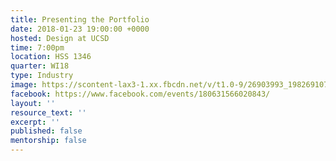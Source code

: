 ```yaml
---
title: Presenting the Portfolio
date: 2018-01-23 19:00:00 +0000
hosted: Design at UCSD
time: 7:00pm
location: HSS 1346
quarter: WI18
type: Industry
image: https://scontent-lax3-1.xx.fbcdn.net/v/t1.0-9/26903993_1982691071971354_4919448413030126616_n.jpg?oh=7273a679d87db9515bbd578e10e563e6&oe=5AEC531B
facebook: https://www.facebook.com/events/180631566020843/
layout: ''
resource_text: ''
excerpt: ''
published: false
mentorship: false
---
```

